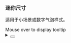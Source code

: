 ### 迷你尺寸

适用于小场景或数字气泡样式。

<div class="cell-demo vp-raw">
  <yc-tooltip
    content="1234"
    position="top"
    mini>
    <yc-button>Mouse over to display tooltip</yc-button>
  </yc-tooltip>
</div>

<details>
<summary>
 <button class="code-btn"  >
    <icon-code />
 </button>
</summary>

```vue
<template>
  <yc-tooltip
    content="1234"
    position="top"
    mini>
    <yc-button>Mouse over to display tooltip</yc-button>
  </yc-tooltip>
</template>
```

</details>
